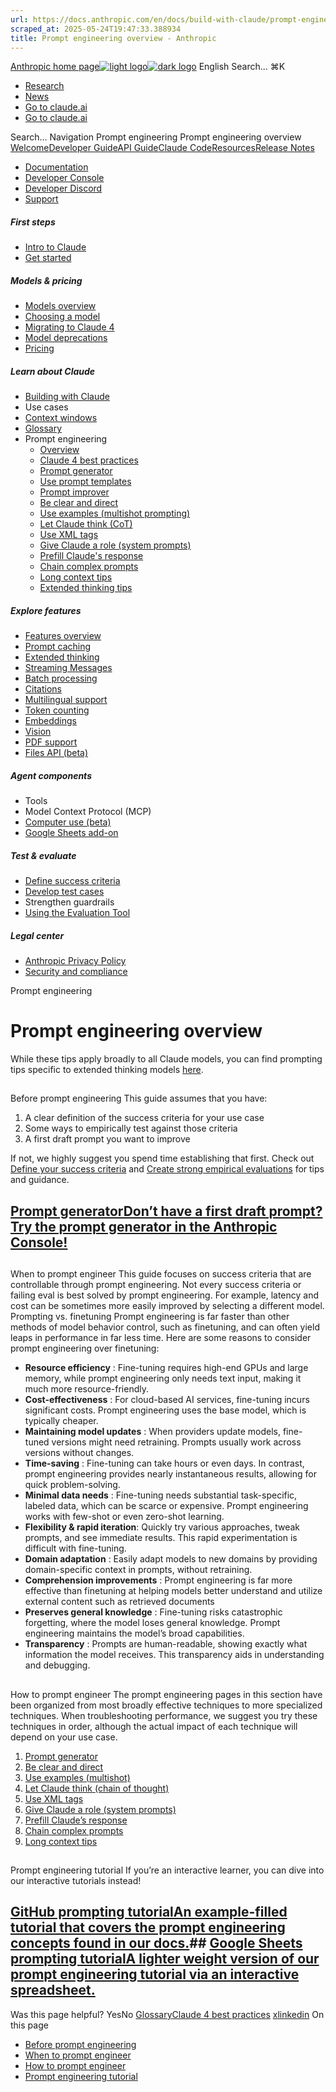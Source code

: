 ```yaml
---
url: https://docs.anthropic.com/en/docs/build-with-claude/prompt-engineering
scraped_at: 2025-05-24T19:47:33.388934
title: Prompt engineering overview - Anthropic
---
```


[Anthropic home page![light logo](https://mintlify.s3.us-west-1.amazonaws.com/anthropic/logo/light.svg)![dark logo](https://mintlify.s3.us-west-1.amazonaws.com/anthropic/logo/dark.svg)](https://docs.anthropic.com/)
English
Search...
⌘K
  * [Research](https://www.anthropic.com/research)
  * [News](https://www.anthropic.com/news)
  * [Go to claude.ai](https://claude.ai/)
  * [Go to claude.ai](https://claude.ai/)


Search...
Navigation
Prompt engineering
Prompt engineering overview
[Welcome](https://docs.anthropic.com/en/home)[Developer Guide](https://docs.anthropic.com/en/docs/welcome)[API Guide](https://docs.anthropic.com/en/api/overview)[Claude Code](https://docs.anthropic.com/en/docs/claude-code/overview)[Resources](https://docs.anthropic.com/en/resources/overview)[Release Notes](https://docs.anthropic.com/en/release-notes/overview)
* [Documentation](https://docs.anthropic.com/en/home)
* [Developer Console](https://console.anthropic.com/)
* [Developer Discord](https://www.anthropic.com/discord)
* [Support](https://support.anthropic.com/)
##### First steps
  * [Intro to Claude](https://docs.anthropic.com/en/docs/welcome)
  * [Get started](https://docs.anthropic.com/en/docs/get-started)


##### Models & pricing
  * [Models overview](https://docs.anthropic.com/en/docs/about-claude/models/overview)
  * [Choosing a model](https://docs.anthropic.com/en/docs/about-claude/models/choosing-a-model)
  * [Migrating to Claude 4](https://docs.anthropic.com/en/docs/about-claude/models/migrating-to-claude-4)
  * [Model deprecations](https://docs.anthropic.com/en/docs/about-claude/model-deprecations)
  * [Pricing](https://docs.anthropic.com/en/docs/about-claude/pricing)


##### Learn about Claude
  * [Building with Claude](https://docs.anthropic.com/en/docs/overview)
  * Use cases
  * [Context windows](https://docs.anthropic.com/en/docs/build-with-claude/context-windows)
  * [Glossary](https://docs.anthropic.com/en/docs/about-claude/glossary)
  * Prompt engineering
    * [Overview](https://docs.anthropic.com/en/docs/build-with-claude/prompt-engineering/overview)
    * [Claude 4 best practices](https://docs.anthropic.com/en/docs/build-with-claude/prompt-engineering/claude-4-best-practices)
    * [Prompt generator](https://docs.anthropic.com/en/docs/build-with-claude/prompt-engineering/prompt-generator)
    * [Use prompt templates](https://docs.anthropic.com/en/docs/build-with-claude/prompt-engineering/prompt-templates-and-variables)
    * [Prompt improver](https://docs.anthropic.com/en/docs/build-with-claude/prompt-engineering/prompt-improver)
    * [Be clear and direct](https://docs.anthropic.com/en/docs/build-with-claude/prompt-engineering/be-clear-and-direct)
    * [Use examples (multishot prompting)](https://docs.anthropic.com/en/docs/build-with-claude/prompt-engineering/multishot-prompting)
    * [Let Claude think (CoT)](https://docs.anthropic.com/en/docs/build-with-claude/prompt-engineering/chain-of-thought)
    * [Use XML tags](https://docs.anthropic.com/en/docs/build-with-claude/prompt-engineering/use-xml-tags)
    * [Give Claude a role (system prompts)](https://docs.anthropic.com/en/docs/build-with-claude/prompt-engineering/system-prompts)
    * [Prefill Claude's response](https://docs.anthropic.com/en/docs/build-with-claude/prompt-engineering/prefill-claudes-response)
    * [Chain complex prompts](https://docs.anthropic.com/en/docs/build-with-claude/prompt-engineering/chain-prompts)
    * [Long context tips](https://docs.anthropic.com/en/docs/build-with-claude/prompt-engineering/long-context-tips)
    * [Extended thinking tips](https://docs.anthropic.com/en/docs/build-with-claude/prompt-engineering/extended-thinking-tips)


##### Explore features
  * [Features overview](https://docs.anthropic.com/en/docs/build-with-claude/overview)
  * [Prompt caching](https://docs.anthropic.com/en/docs/build-with-claude/prompt-caching)
  * [Extended thinking](https://docs.anthropic.com/en/docs/build-with-claude/extended-thinking)
  * [Streaming Messages](https://docs.anthropic.com/en/docs/build-with-claude/streaming)
  * [Batch processing](https://docs.anthropic.com/en/docs/build-with-claude/batch-processing)
  * [Citations](https://docs.anthropic.com/en/docs/build-with-claude/citations)
  * [Multilingual support](https://docs.anthropic.com/en/docs/build-with-claude/multilingual-support)
  * [Token counting](https://docs.anthropic.com/en/docs/build-with-claude/token-counting)
  * [Embeddings](https://docs.anthropic.com/en/docs/build-with-claude/embeddings)
  * [Vision](https://docs.anthropic.com/en/docs/build-with-claude/vision)
  * [PDF support](https://docs.anthropic.com/en/docs/build-with-claude/pdf-support)
  * [Files API (beta)](https://docs.anthropic.com/en/docs/build-with-claude/files)


##### Agent components
  * Tools
  * Model Context Protocol (MCP)
  * [Computer use (beta)](https://docs.anthropic.com/en/docs/agents-and-tools/computer-use)
  * [Google Sheets add-on](https://docs.anthropic.com/en/docs/agents-and-tools/claude-for-sheets)


##### Test & evaluate
  * [Define success criteria](https://docs.anthropic.com/en/docs/test-and-evaluate/define-success)
  * [Develop test cases](https://docs.anthropic.com/en/docs/test-and-evaluate/develop-tests)
  * Strengthen guardrails
  * [Using the Evaluation Tool](https://docs.anthropic.com/en/docs/test-and-evaluate/eval-tool)


##### Legal center
  * [Anthropic Privacy Policy](https://www.anthropic.com/legal/privacy)
  * [Security and compliance](https://trust.anthropic.com/)


Prompt engineering
# Prompt engineering overview
While these tips apply broadly to all Claude models, you can find prompting tips specific to extended thinking models [here](https://docs.anthropic.com/en/docs/build-with-claude/prompt-engineering/extended-thinking-tips).
## 
[​](https://docs.anthropic.com/en/docs/build-with-claude/prompt-engineering/overview#before-prompt-engineering)
Before prompt engineering
This guide assumes that you have:
  1. A clear definition of the success criteria for your use case
  2. Some ways to empirically test against those criteria
  3. A first draft prompt you want to improve


If not, we highly suggest you spend time establishing that first. Check out [Define your success criteria](https://docs.anthropic.com/en/docs/build-with-claude/define-success) and [Create strong empirical evaluations](https://docs.anthropic.com/en/docs/build-with-claude/develop-tests) for tips and guidance.
## [Prompt generatorDon’t have a first draft prompt? Try the prompt generator in the Anthropic Console!](https://console.anthropic.com/dashboard)
## 
[​](https://docs.anthropic.com/en/docs/build-with-claude/prompt-engineering/overview#when-to-prompt-engineer)
When to prompt engineer
This guide focuses on success criteria that are controllable through prompt engineering. Not every success criteria or failing eval is best solved by prompt engineering. For example, latency and cost can be sometimes more easily improved by selecting a different model.
Prompting vs. finetuning
Prompt engineering is far faster than other methods of model behavior control, such as finetuning, and can often yield leaps in performance in far less time. Here are some reasons to consider prompt engineering over finetuning:
  * **Resource efficiency** : Fine-tuning requires high-end GPUs and large memory, while prompt engineering only needs text input, making it much more resource-friendly.
  * **Cost-effectiveness** : For cloud-based AI services, fine-tuning incurs significant costs. Prompt engineering uses the base model, which is typically cheaper.
  * **Maintaining model updates** : When providers update models, fine-tuned versions might need retraining. Prompts usually work across versions without changes.
  * **Time-saving** : Fine-tuning can take hours or even days. In contrast, prompt engineering provides nearly instantaneous results, allowing for quick problem-solving.
  * **Minimal data needs** : Fine-tuning needs substantial task-specific, labeled data, which can be scarce or expensive. Prompt engineering works with few-shot or even zero-shot learning.
  * **Flexibility & rapid iteration**: Quickly try various approaches, tweak prompts, and see immediate results. This rapid experimentation is difficult with fine-tuning.
  * **Domain adaptation** : Easily adapt models to new domains by providing domain-specific context in prompts, without retraining.
  * **Comprehension improvements** : Prompt engineering is far more effective than finetuning at helping models better understand and utilize external content such as retrieved documents
  * **Preserves general knowledge** : Fine-tuning risks catastrophic forgetting, where the model loses general knowledge. Prompt engineering maintains the model’s broad capabilities.
  * **Transparency** : Prompts are human-readable, showing exactly what information the model receives. This transparency aids in understanding and debugging.


## 
[​](https://docs.anthropic.com/en/docs/build-with-claude/prompt-engineering/overview#how-to-prompt-engineer)
How to prompt engineer
The prompt engineering pages in this section have been organized from most broadly effective techniques to more specialized techniques. When troubleshooting performance, we suggest you try these techniques in order, although the actual impact of each technique will depend on your use case.
  1. [Prompt generator](https://docs.anthropic.com/en/docs/build-with-claude/prompt-engineering/prompt-generator)
  2. [Be clear and direct](https://docs.anthropic.com/en/docs/build-with-claude/prompt-engineering/be-clear-and-direct)
  3. [Use examples (multishot)](https://docs.anthropic.com/en/docs/build-with-claude/prompt-engineering/multishot-prompting)
  4. [Let Claude think (chain of thought)](https://docs.anthropic.com/en/docs/build-with-claude/prompt-engineering/chain-of-thought)
  5. [Use XML tags](https://docs.anthropic.com/en/docs/build-with-claude/prompt-engineering/use-xml-tags)
  6. [Give Claude a role (system prompts)](https://docs.anthropic.com/en/docs/build-with-claude/prompt-engineering/system-prompts)
  7. [Prefill Claude’s response](https://docs.anthropic.com/en/docs/build-with-claude/prompt-engineering/prefill-claudes-response)
  8. [Chain complex prompts](https://docs.anthropic.com/en/docs/build-with-claude/prompt-engineering/chain-prompts)
  9. [Long context tips](https://docs.anthropic.com/en/docs/build-with-claude/prompt-engineering/long-context-tips)


## 
[​](https://docs.anthropic.com/en/docs/build-with-claude/prompt-engineering/overview#prompt-engineering-tutorial)
Prompt engineering tutorial
If you’re an interactive learner, you can dive into our interactive tutorials instead!
## [GitHub prompting tutorialAn example-filled tutorial that covers the prompt engineering concepts found in our docs.](https://github.com/anthropics/prompt-eng-interactive-tutorial)## [Google Sheets prompting tutorialA lighter weight version of our prompt engineering tutorial via an interactive spreadsheet.](https://docs.google.com/spreadsheets/d/19jzLgRruG9kjUQNKtCg1ZjdD6l6weA6qRXG5zLIAhC8)
Was this page helpful?
YesNo
[Glossary](https://docs.anthropic.com/en/docs/about-claude/glossary)[Claude 4 best practices](https://docs.anthropic.com/en/docs/build-with-claude/prompt-engineering/claude-4-best-practices)
[x](https://x.com/AnthropicAI)[linkedin](https://www.linkedin.com/company/anthropicresearch)
On this page
  * [Before prompt engineering](https://docs.anthropic.com/en/docs/build-with-claude/prompt-engineering/overview#before-prompt-engineering)
  * [When to prompt engineer](https://docs.anthropic.com/en/docs/build-with-claude/prompt-engineering/overview#when-to-prompt-engineer)
  * [How to prompt engineer](https://docs.anthropic.com/en/docs/build-with-claude/prompt-engineering/overview#how-to-prompt-engineer)
  * [Prompt engineering tutorial](https://docs.anthropic.com/en/docs/build-with-claude/prompt-engineering/overview#prompt-engineering-tutorial)



